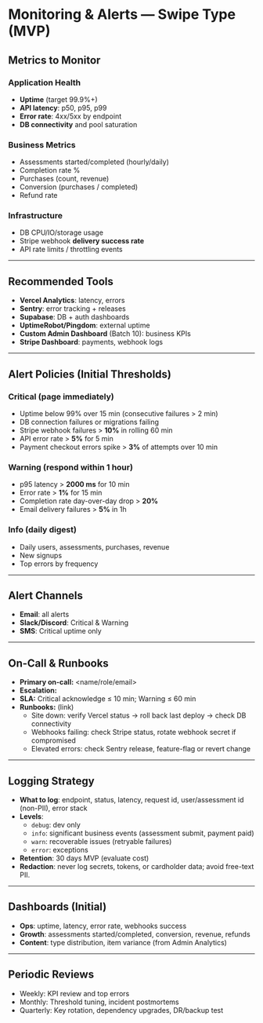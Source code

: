 # Monitoring & Alerts — Swipe Type (MVP)

## Metrics to Monitor

### Application Health
- **Uptime** (target 99.9%+)
- **API latency**: p50, p95, p99
- **Error rate**: 4xx/5xx by endpoint
- **DB connectivity** and pool saturation

### Business Metrics
- Assessments started/completed (hourly/daily)
- Completion rate %
- Purchases (count, revenue)
- Conversion (purchases / completed)
- Refund rate

### Infrastructure
- DB CPU/IO/storage usage
- Stripe webhook **delivery success rate**
- API rate limits / throttling events

---

## Recommended Tools
- **Vercel Analytics**: latency, errors
- **Sentry**: error tracking + releases
- **Supabase**: DB + auth dashboards
- **UptimeRobot/Pingdom**: external uptime
- **Custom Admin Dashboard** (Batch 10): business KPIs
- **Stripe Dashboard**: payments, webhook logs

---

## Alert Policies (Initial Thresholds)

### Critical (page immediately)
- Uptime below 99% over 15 min (consecutive failures > 2 min)
- DB connection failures or migrations failing
- Stripe webhook failures > **10%** in rolling 60 min
- API error rate > **5%** for 5 min
- Payment checkout errors spike > **3%** of attempts over 10 min

### Warning (respond within 1 hour)
- p95 latency > **2000 ms** for 10 min
- Error rate > **1%** for 15 min
- Completion rate day-over-day drop > **20%**
- Email delivery failures > **5%** in 1h

### Info (daily digest)
- Daily users, assessments, purchases, revenue
- New signups
- Top errors by frequency

---

## Alert Channels
- **Email**: all alerts
- **Slack/Discord**: Critical & Warning
- **SMS**: Critical uptime only

---

## On-Call & Runbooks
- **Primary on-call:** <name/role/email>
- **Escalation:** <backup contact>
- **SLA:** Critical acknowledge ≤ 10 min; Warning ≤ 60 min
- **Runbooks:** (link)
  - Site down: verify Vercel status → roll back last deploy → check DB connectivity
  - Webhooks failing: check Stripe status, rotate webhook secret if compromised
  - Elevated errors: check Sentry release, feature-flag or revert change

---

## Logging Strategy
- **What to log**: endpoint, status, latency, request id, user/assessment id (non-PII), error stack
- **Levels**:
  - `debug`: dev only
  - `info`: significant business events (assessment submit, payment paid)
  - `warn`: recoverable issues (retryable failures)
  - `error`: exceptions
- **Retention**: 30 days MVP (evaluate cost)
- **Redaction**: never log secrets, tokens, or cardholder data; avoid free-text PII.

---

## Dashboards (Initial)
- **Ops**: uptime, latency, error rate, webhooks success
- **Growth**: assessments started/completed, conversion, revenue, refunds
- **Content**: type distribution, item variance (from Admin Analytics)

---

## Periodic Reviews
- Weekly: KPI review and top errors
- Monthly: Threshold tuning, incident postmortems
- Quarterly: Key rotation, dependency upgrades, DR/backup test




